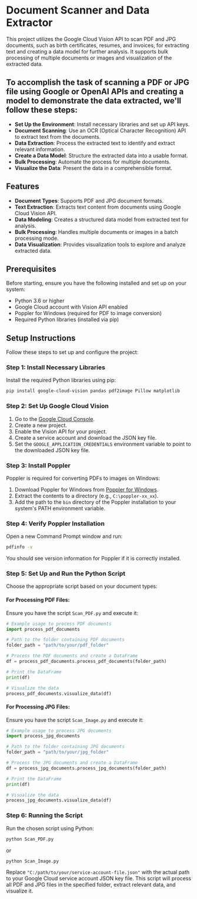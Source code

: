 
# Document Scanner and Data Extractor

This project utilizes the Google Cloud Vision API to scan PDF and JPG documents, such as birth certificates, resumes, and invoices, for extracting text and creating a data model for further analysis. It supports bulk processing of multiple documents or images and visualization of the extracted data.

## To accomplish the task of scanning a PDF or JPG file using Google or OpenAI APIs and creating a model to demonstrate the data extracted, we'll follow these steps:

 - **Set Up the Environment**: Install necessary libraries and set up API keys.
 - **Document Scanning**: Use an OCR (Optical Character Recognition) API to extract text from the documents.
 - **Data Extraction**: Process the extracted text to identify and extract relevant information.
 - **Create a Data Model**: Structure the extracted data into a usable format.
 - **Bulk Processing**: Automate the process for multiple documents.
 - **Visualize the Data**: Present the data in a comprehensible format.

## Features

- **Document Types**: Supports PDF and JPG document formats.
- **Text Extraction**: Extracts text content from documents using Google Cloud Vision API.
- **Data Modeling**: Creates a structured data model from extracted text for analysis.
- **Bulk Processing**: Handles multiple documents or images in a batch processing mode.
- **Data Visualization**: Provides visualization tools to explore and analyze extracted data.

## Prerequisites

Before starting, ensure you have the following installed and set up on your system:

- Python 3.6 or higher
- Google Cloud account with Vision API enabled
- Poppler for Windows (required for PDF to image conversion)
- Required Python libraries (installed via pip)

## Setup Instructions

Follow these steps to set up and configure the project:

### Step 1: Install Necessary Libraries

Install the required Python libraries using pip:

```bash
pip install google-cloud-vision pandas pdf2image Pillow matplotlib
```

### Step 2: Set Up Google Cloud Vision

1. Go to the [Google Cloud Console](https://console.cloud.google.com/).
2. Create a new project.
3. Enable the Vision API for your project.
4. Create a service account and download the JSON key file.
5. Set the `GOOGLE_APPLICATION_CREDENTIALS` environment variable to point to the downloaded JSON key file.

### Step 3: Install Poppler

Poppler is required for converting PDFs to images on Windows:

1. Download Poppler for Windows from [Poppler for Windows](http://blog.alivate.com.au/poppler-windows/).
2. Extract the contents to a directory (e.g., `C:\poppler-xx_xx`).
3. Add the path to the `bin` directory of the Poppler installation to your system's PATH environment variable.

### Step 4: Verify Poppler Installation

Open a new Command Prompt window and run:

```cmd
pdfinfo -v
```

You should see version information for Poppler if it is correctly installed.

### Step 5: Set Up and Run the Python Script

Choose the appropriate script based on your document types:

#### For Processing PDF Files:

Ensure you have the script `Scan_PDF.py` and execute it:

```python
# Example usage to process PDF documents
import process_pdf_documents

# Path to the folder containing PDF documents
folder_path = "path/to/your/pdf_folder"

# Process the PDF documents and create a DataFrame
df = process_pdf_documents.process_pdf_documents(folder_path)

# Print the DataFrame
print(df)

# Visualize the data
process_pdf_documents.visualize_data(df)
```

#### For Processing JPG Files:

Ensure you have the script `Scan_Image.py` and execute it:

```python
# Example usage to process JPG documents
import process_jpg_documents

# Path to the folder containing JPG documents
folder_path = "path/to/your/jpg_folder"

# Process the JPG documents and create a DataFrame
df = process_jpg_documents.process_jpg_documents(folder_path)

# Print the DataFrame
print(df)

# Visualize the data
process_jpg_documents.visualize_data(df)
```

### Step 6: Running the Script

Run the chosen script using Python:

```bash
python Scan_PDF.py
```

or

```bash
python Scan_Image.py
```

Replace `"C:/path/to/your/service-account-file.json"` with the actual path to your Google Cloud service account JSON key file. This script will process all PDF and JPG files in the specified folder, extract relevant data, and visualize it.
